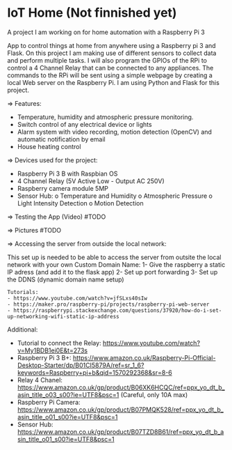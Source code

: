 # IoT Home (Not finnished yet)
A project I am working on for home automation with a Raspberry Pi 3

App to control things at home from anywhere using a Raspberry pi 3 and Flask. On this project I am making use of different sensors to collect data and perform multiple tasks. I will also program the GPIOs of the RPi to control a 4 Channel Relay that can be connected to any appliances. 
The commands to the RPi will be sent using a simple webpage by creating a local Web server on the Raspberry Pi. I am using Python and Flask for this project.

=> Features:
  -	Temperature, humidity and atmospheric pressure monitoring.
  -	Switch control of any electrical device or lights
  -	Alarm system with video recording, motion detection (OpenCV) and automatic notification by email
  -	House heating control

=> Devices used for the project:
  -	Raspberry Pi 3 B with Raspbian OS
  -	4 Channel Relay (5V Active Low - Output AC 250V)
  -	Raspberry camera module 5MP 
  -	Sensor Hub:
    o	Temperature and Humidity
    o	Atmospheric Pressure
    o	Light Intensity Detection
    o	Motion Detection

=> Testing the App (Video)  #TODO

=> Pictures  #TODO


=> Accessing the server from outside the local network:

  This set up is needed to be able to access the server from outsite the local network with your own Custom Domain Name:
    1- Give the raspberry a static IP adress (and add it to the flask app)
    2- Set up port forwarding
    3- Set up the DDNS (dynamic domain name setup)

    Tutorials:
    - https://www.youtube.com/watch?v=jfSLxs40sIw
    - https://maker.pro/raspberry-pi/projects/raspberry-pi-web-server
    - https://raspberrypi.stackexchange.com/questions/37920/how-do-i-set-up-networking-wifi-static-ip-address


Additional:
  - Tutorial to connect the Relay:
  https://www.youtube.com/watch?v=My1BDB1ei0E&t=273s
  -	Raspberry Pi 3 B+: 
  https://www.amazon.co.uk/Raspberry-Pi-Official-Desktop-Starter/dp/B01CI5879A/ref=sr_1_6?keywords=Raspberry+pi+b&qid=1570292368&sr=8-6
  -	Relay 4 Chanel: 
  https://www.amazon.co.uk/gp/product/B06XK6HCQC/ref=ppx_yo_dt_b_asin_title_o03_s00?ie=UTF8&psc=1 (Careful, only 10A max)
  -	Raspberry Pi Camera: 
  https://www.amazon.co.uk/gp/product/B07PMQK528/ref=ppx_yo_dt_b_asin_title_o01_s00?ie=UTF8&psc=1
  -	Sensor Hub: 
  https://www.amazon.co.uk/gp/product/B07TZD8B61/ref=ppx_yo_dt_b_asin_title_o01_s00?ie=UTF8&psc=1
